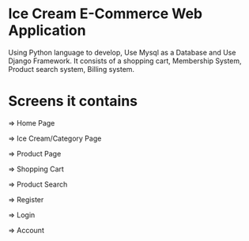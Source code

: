# Ice Cream E-Commerce Web Application
Using Python language to develop, Use Mysql as a Database and Use Django Framework. It consists of a shopping cart, Membership System, Product search system, Billing system.

# Screens it contains
<p> => Home Page <p/>
<p> => Ice Cream/Category Page<p/>
<p> => Product Page  <p/>
<p> => Shopping Cart <p/>
<p> => Product Search <p/>
<p> => Register <p/>
<p> => Login <p/>
<p> => Account <p/>

